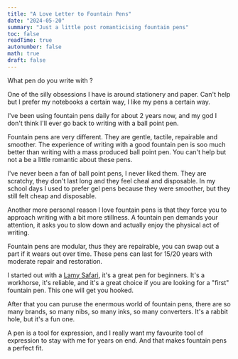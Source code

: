 ```yaml
---
title: "A Love Letter to Fountain Pens"
date: "2024-05-20"
summary: "Just a little post romanticising fountain pens"
toc: false
readTime: true
autonumber: false
math: true
draft: false
---
```


What pen do you write with ?

One of the silly obsessions I have is around stationery and paper. Can't help but I prefer my notebooks a certain way, I like my pens a certain way.

I've been using fountain pens daily for about 2 years now, and my god I don't think I'll ever go back to writing with a ball point pen.

Fountain pens are very different. They are gentle, tactile, repairable and smoother. The experience of writing with a good fountain pen is soo much better than writing with a mass produced ball point pen. You can't help but not a be a little romantic about these pens.

I've never been a fan of ball point pens, I never liked them. They are scratchy, they don't last long and they feel cheal and disposable. In my school days I used to prefer gel pens because they were smoother, but they still felt cheap and disposable.

Another more personal reason I love fountain pens is that they force you to approach writing with a bit more stillness. A fountain pen demands your attention, it asks you to slow down and actually enjoy the physical act of writing.

Fountain pens are modular, thus they are repairable, you can swap out a part if it wears out over time. These pens can last for 15/20 years with moderate repair and restoration.

I started out with a [Lamy Safari](https://www.lamy.com/en/lamy-safari/), it's a great pen for beginners. It's a workhorse, it's reliable, and it's a great choice if you are looking for a "first" fountain pen. This one will get you hooked.

After that you can puruse the enermous world of fountain pens, there are so many brands, so many nibs, so many inks, so many converters. It's a rabbit hole, but it's a fun one.

A pen is a tool for expression, and I really want my favourite tool of expression to stay with me for years on end. And that makes fountain pens a perfect fit.